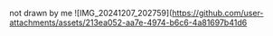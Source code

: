 not drawn by me
![IMG_20241207_202759](https://github.com/user-attachments/assets/213ea052-aa7e-4974-b6c6-4a81697b41d6
